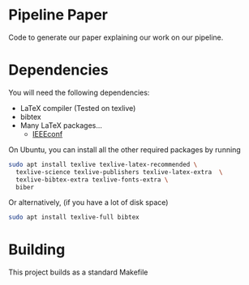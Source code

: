 # Pipeline Paper

Code to generate our paper explaining our work on our pipeline.

# Dependencies

You will need the following dependencies:

+ LaTeX compiler (Tested on texlive)
+ bibtex
+ Many LaTeX packages...
  + [IEEEconf](https://ctan.org/pkg/ieeeconf)

On Ubuntu, you can install all the other required packages by running
```bash
sudo apt install texlive texlive-latex-recommended \
  texlive-science texlive-publishers texlive-latex-extra  \
  texlive-bibtex-extra texlive-fonts-extra \
  biber
```
Or alternatively, (if you have a lot of disk space)
```bash
sudo apt install texlive-full bibtex
```

# Building

This project builds as a standard Makefile
